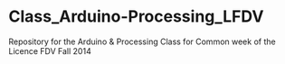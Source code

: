 Class_Arduino-Processing_LFDV
=============================

Repository for the Arduino &amp; Processing Class for Common week of the Licence FDV Fall 2014 
